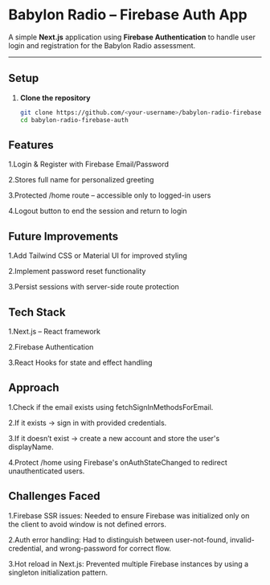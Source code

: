 # Babylon Radio – Firebase Auth App

A simple **Next.js** application using **Firebase Authentication** to handle user login and registration for the Babylon Radio assessment.

---

## Setup

1. **Clone the repository**  
   ```bash
   git clone https://github.com/<your-username>/babylon-radio-firebase-auth.git
   cd babylon-radio-firebase-auth

## Features
1.Login & Register with Firebase Email/Password

2.Stores full name for personalized greeting

3.Protected /home route – accessible only to logged-in users

4.Logout button to end the session and return to login

## Future Improvements
1.Add Tailwind CSS or Material UI for improved styling

2.Implement password reset functionality

3.Persist sessions with server-side route protection


## Tech Stack
1.Next.js – React framework

2.Firebase Authentication

3.React Hooks for state and effect handling


## Approach
1.Check if the email exists using fetchSignInMethodsForEmail.

2.If it exists → sign in with provided credentials.

3.If it doesn’t exist → create a new account and store the user's displayName.

4.Protect /home using Firebase's onAuthStateChanged to redirect unauthenticated users.



## Challenges Faced
1.Firebase SSR issues: Needed to ensure Firebase was initialized only on the client to avoid window is not defined errors.

2.Auth error handling: Had to distinguish between user-not-found, invalid-credential, and wrong-password for correct flow.

3.Hot reload in Next.js: Prevented multiple Firebase instances by using a singleton initialization pattern.



